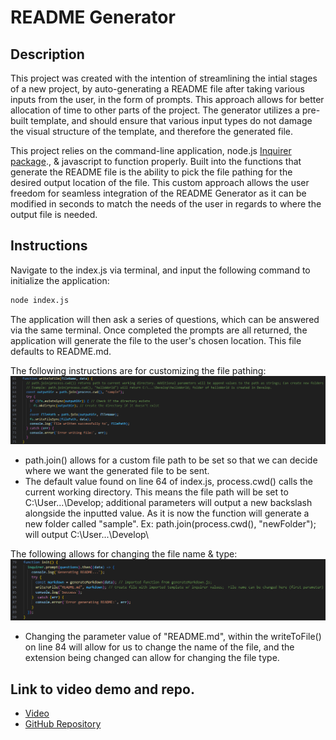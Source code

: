 # README Generator

## Description

This project was created with the intention of streamlining the intial stages of a new project, by auto-generating a README file after taking various inputs from the user, in the form of prompts. This approach allows for better allocation of time to other parts of the project. The generator utilizes a pre-built template, and should ensure that various input types do not damage the visual structure of the template, and therefore the generated file. 

This project relies on the command-line application, node.js [Inquirer package](https://www.npmjs.com/package/inquirer)., & javascript to function properly. Built into the functions that generate the README file is the ability to pick the file pathing for the desired output location of the file. This custom approach allows the user freedom for seamless integration of the README Generator as it can be modified in seconds to match the needs of the user in regards to where the output file is needed. 

## Instructions
Navigate to the index.js via terminal, and input the following command to initialize the application:

```bash
node index.js
```
The application will then ask a series of questions, which can be answered via the same terminal. Once completed the prompts are all returned, the application will generate the file to the user's chosen location. This file defaults to README.md.

The following instructions are for customizing the file pathing:
![alt text](https://github.com/Bakenavva/README-Generator/blob/main/Develop/images/file-pathing-instructions.png)
- path.join() allows for a custom file path to be set so that we can decide where we want the generated file to be sent. 
- The default value found on line 64 of index.js, process.cwd() calls the current working directory. This means the file path will be set to C:\User\...\Develop; additional parameters will output a new backslash alongside the inputted value. As it is now the function will generate a new folder called "sample".
Ex: path.join(process.cwd(), "newFolder"); will output C:\User\...\Develop\

The following allows for changing the file name & type:
![alt text](https://github.com/Bakenavva/README-Generator/blob/main/Develop/images/file-naming-instructions.png)
- Changing the parameter value of "README.md", within the writeToFile() on line 84 will allow for us to change the name of the file, and the extension being changed can allow for changing the file type.

## Link to video demo and repo. 
* [Video](https://drive.google.com/file/d/1GuTsG5za1gcQwhelqqTY8XPWeW26VVzP/view)
* [GitHub Repository](https://github.com/Bakenavva/README-Generator)